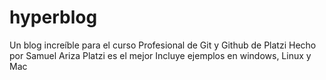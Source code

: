 # hyperblog
Un blog increíble para el curso Profesional de Git y Github de Platzi
Hecho por Samuel Ariza
Platzi es el mejor
Incluye ejemplos en windows, Linux y Mac
